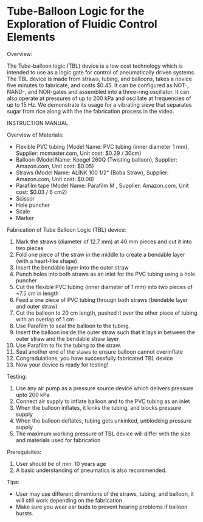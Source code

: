 
# Tube-Balloon Logic for the Exploration of Fluidic Control Elements

Overview:

The Tube-balloon logic (TBL) device is a low cost technology which is intended to use as a logic gate for control of pneumatically driven systems. The TBL device is made from straws, tubing, and balloons, takes a novice five minutes to fabricate, and costs $0.45.  It can be configured as NOT-, NAND-, and NOR-gates and assembled into a three-ring oscillator. It can also operate at pressures of up to 200 kPa and oscillate at frequencies of up to 15 Hz. We demonstrate its usage for a vibrating sieve that separates sugar from rice along with the the fabrication process in the video.


INSTRUCTION MANUAL

Overview of Materials:
- Flexible PVC tubing  (Model Name: PVC tubing (inner diameter 1 mm), Supplier: mcmaster.com, Unit cost: $0.29 / 30cm)
- Balloon (Model Name: Koogel 260Q (Twisting balloon), Supplier: Amazon.com, Unit cost: $0.05)
- Straws (Model Name: ALINK 100 1/2" (Boba Straw), Supplier: Amazon.com, Unit cost: $0.08)
- Parafilm tape (Model Name: Parafilm M , Supplier: Amazon.com, Unit cost: $0.03 / 6 cm2)
- Scissor
- Hole puncher
- Scale
- Marker


Fabrication of Tube Balloon Logic (TBL) device:
1. Mark the straws (diameter of 12.7 mm) at 40 mm pieces and cut it into two pieces
2. Fold one piece of the straw in the middle to create a bendable layer (with a heart-like shape)
3. Insert the bendable layer into the outer straw
4. Punch holes into both straws as an inlet for the PVC tubing using a hole puncher
5. Cut the flexible PVC tubing (inner diameter of 1 mm) into two pieces of ~7.5 cm in length 
6. Feed a one piece of PVC tubing  through both straws (bendable layer and outer straw)
7. Cut the balloon to 20 cm length, pushed it over the other piece of  tubing with an overlap of 1 cm 
8. Use Parafilm to seal the balloon to the tubing. 
9. Insert the balloon inside the outer straw such that it lays in between the outer straw and the bendable straw layer 
10. Use Parafilm to fix the tubing to the straw.
11. Seal another end of the staws to ensure balloon cannot overinflate 
12. Congradulations, you have successfully fabricated TBL device
13. Now your device is ready for testing!

Testing:
1. Use any air pump as a pressure source device which delivers pressure upto 200 kPa
2. Connect air supply to inflate balloon and to the PVC tubing as an inlet
3. When the balloon inflates, it kinks the tubing, and blocks pressure supply
4. When the balloon deflates, tubing gets unkinked, unblocking pressure supply
5. The maximum working pressure of TBL device will differ with the size and materials used for fabrication

Prerequisites:
1. User should be of min. 10 years age
2. A basic understanding of pneumatics is also recommended. 

Tips:
- User may use different dimentions of the straws, tubing, and balloon, it will still work depending on the fabrication
- Make sure you wear ear buds to prevent hearing problems if balloon bursts.
